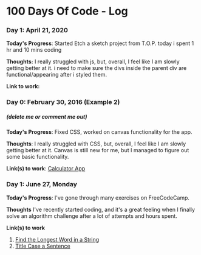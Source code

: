 # 100 Days Of Code - Log

### Day 1: April 21, 2020 
<!--##### (delete me or comment me out) -->

**Today's Progress**: Started Etch a sketch project from T.O.P. today i spent 1 hr and 10 mins coding

**Thoughts:** I really struggled with js, but, overall, I feel like I am slowly getting better at it. i need to make sure the divs inside the parent div are functional/appearing after i styled them.

**Link to work:** 

### Day 0: February 30, 2016 (Example 2)
##### (delete me or comment me out)

**Today's Progress**: Fixed CSS, worked on canvas functionality for the app.

**Thoughts**: I really struggled with CSS, but, overall, I feel like I am slowly getting better at it. Canvas is still new for me, but I managed to figure out some basic functionality.

**Link(s) to work**: [Calculator App](http://www.example.com)


### Day 1: June 27, Monday

**Today's Progress**: I've gone through many exercises on FreeCodeCamp.

**Thoughts** I've recently started coding, and it's a great feeling when I finally solve an algorithm challenge after a lot of attempts and hours spent.

**Link(s) to work**
1. [Find the Longest Word in a String](https://www.freecodecamp.com/challenges/find-the-longest-word-in-a-string)
2. [Title Case a Sentence](https://www.freecodecamp.com/challenges/title-case-a-sentence)
